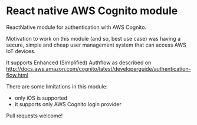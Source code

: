 # React native AWS Cognito module

ReactNative module for authentication with AWS Cognito.

Motivation to work on this module (and so, best use case) was having a secure, simple and cheap user management system that can access AWS IoT devices.

It supports Enhanced (Simplified) Authflow as described on http://docs.aws.amazon.com/cognito/latest/developerguide/authentication-flow.html

There are some limitations in this module:
- only iOS is supported
- it supports only AWS Cognito login provider

Pull requests welcome!